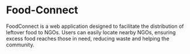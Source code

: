 # Food-Connect
FoodConnect is a web application designed to facilitate the distribution of leftover food to NGOs. Users can easily locate nearby NGOs, ensuring excess food reaches those in need, reducing waste and helping the community.
